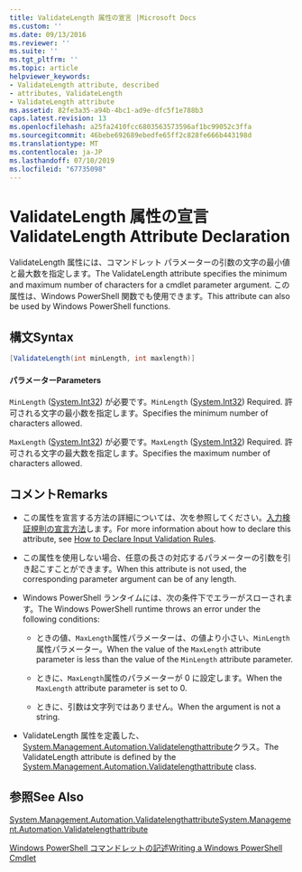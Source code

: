 ```yaml
---
title: ValidateLength 属性の宣言 |Microsoft Docs
ms.custom: ''
ms.date: 09/13/2016
ms.reviewer: ''
ms.suite: ''
ms.tgt_pltfrm: ''
ms.topic: article
helpviewer_keywords:
- ValidateLength attribute, described
- attributes, ValidateLength
- ValidateLength attribute
ms.assetid: 82fe3a35-a94b-4bc1-ad9e-dfc5f1e788b3
caps.latest.revision: 13
ms.openlocfilehash: a25fa2410fcc6803563573596af1bc99052c3ffa
ms.sourcegitcommit: 46bebe692689ebedfe65ff2c828fe666b443198d
ms.translationtype: MT
ms.contentlocale: ja-JP
ms.lasthandoff: 07/10/2019
ms.locfileid: "67735098"
---
```

# <a name="validatelength-attribute-declaration"></a><span data-ttu-id="f6d79-102">ValidateLength 属性の宣言</span><span class="sxs-lookup"><span data-stu-id="f6d79-102">ValidateLength Attribute Declaration</span></span>

<span data-ttu-id="f6d79-103">ValidateLength 属性には、コマンドレット パラメーターの引数の文字の最小値と最大数を指定します。</span><span class="sxs-lookup"><span data-stu-id="f6d79-103">The ValidateLength attribute specifies the minimum and maximum number of characters for a cmdlet parameter argument.</span></span> <span data-ttu-id="f6d79-104">この属性は、Windows PowerShell 関数でも使用できます。</span><span class="sxs-lookup"><span data-stu-id="f6d79-104">This attribute can also be used by Windows PowerShell functions.</span></span>

## <a name="syntax"></a><span data-ttu-id="f6d79-105">構文</span><span class="sxs-lookup"><span data-stu-id="f6d79-105">Syntax</span></span>

```csharp
[ValidateLength(int minLength, int maxlength)]
```

#### <a name="parameters"></a><span data-ttu-id="f6d79-106">パラメーター</span><span class="sxs-lookup"><span data-stu-id="f6d79-106">Parameters</span></span>

<span data-ttu-id="f6d79-107">`MinLength` ([System.Int32](/dotnet/api/System.Int32)) が必要です。</span><span class="sxs-lookup"><span data-stu-id="f6d79-107">`MinLength` ([System.Int32](/dotnet/api/System.Int32)) Required.</span></span> <span data-ttu-id="f6d79-108">許可される文字の最小数を指定します。</span><span class="sxs-lookup"><span data-stu-id="f6d79-108">Specifies the minimum number of characters allowed.</span></span>

<span data-ttu-id="f6d79-109">`MaxLength` ([System.Int32](/dotnet/api/System.Int32)) が必要です。</span><span class="sxs-lookup"><span data-stu-id="f6d79-109">`MaxLength` ([System.Int32](/dotnet/api/System.Int32)) Required.</span></span> <span data-ttu-id="f6d79-110">許可される文字の最大数を指定します。</span><span class="sxs-lookup"><span data-stu-id="f6d79-110">Specifies the maximum number of characters allowed.</span></span>

## <a name="remarks"></a><span data-ttu-id="f6d79-111">コメント</span><span class="sxs-lookup"><span data-stu-id="f6d79-111">Remarks</span></span>

- <span data-ttu-id="f6d79-112">この属性を宣言する方法の詳細については、次を参照してください。[入力検証規則の宣言方法](./how-to-validate-parameter-input.md)します。</span><span class="sxs-lookup"><span data-stu-id="f6d79-112">For more information about how to declare this attribute, see [How to Declare Input Validation Rules](./how-to-validate-parameter-input.md).</span></span>

- <span data-ttu-id="f6d79-113">この属性を使用しない場合、任意の長さの対応するパラメーターの引数を引き起こすことができます。</span><span class="sxs-lookup"><span data-stu-id="f6d79-113">When this attribute is not used, the corresponding parameter argument can be of any length.</span></span>

- <span data-ttu-id="f6d79-114">Windows PowerShell ランタイムには、次の条件下でエラーがスローされます。</span><span class="sxs-lookup"><span data-stu-id="f6d79-114">The Windows PowerShell runtime throws an error under the following conditions:</span></span>

    - <span data-ttu-id="f6d79-115">ときの値、`MaxLength`属性パラメーターは、の値より小さい、`MinLength`属性パラメーター。</span><span class="sxs-lookup"><span data-stu-id="f6d79-115">When the value of the `MaxLength` attribute parameter is less than the value of the `MinLength` attribute parameter.</span></span>

    - <span data-ttu-id="f6d79-116">ときに、`MaxLength`属性のパラメーターが 0 に設定します。</span><span class="sxs-lookup"><span data-stu-id="f6d79-116">When the `MaxLength` attribute parameter is set to 0.</span></span>

    - <span data-ttu-id="f6d79-117">ときに、引数は文字列ではありません。</span><span class="sxs-lookup"><span data-stu-id="f6d79-117">When the argument is not a string.</span></span>

- <span data-ttu-id="f6d79-118">ValidateLength 属性を定義した、 [System.Management.Automation.Validatelengthattribute](/dotnet/api/System.Management.Automation.ValidateLengthAttribute)クラス。</span><span class="sxs-lookup"><span data-stu-id="f6d79-118">The ValidateLength attribute is defined by the [System.Management.Automation.Validatelengthattribute](/dotnet/api/System.Management.Automation.ValidateLengthAttribute) class.</span></span>

## <a name="see-also"></a><span data-ttu-id="f6d79-119">参照</span><span class="sxs-lookup"><span data-stu-id="f6d79-119">See Also</span></span>

[<span data-ttu-id="f6d79-120">System.Management.Automation.Validatelengthattribute</span><span class="sxs-lookup"><span data-stu-id="f6d79-120">System.Management.Automation.Validatelengthattribute</span></span>](/dotnet/api/System.Management.Automation.ValidateLengthAttribute)

[<span data-ttu-id="f6d79-121">Windows PowerShell コマンドレットの記述</span><span class="sxs-lookup"><span data-stu-id="f6d79-121">Writing a Windows PowerShell Cmdlet</span></span>](./writing-a-windows-powershell-cmdlet.md)

